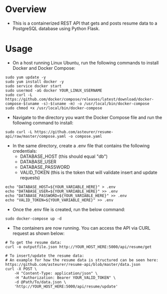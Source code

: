 # Overview

- This is a containerized REST API that gets and posts resume data to a PostgreSQL database using Python Flask. 

# Usage

- On a host running Linux Ubuntu, run the following commands to install Docker and Docker Compose:

```
sudo yum update -y
sudo yum install docker -y
sudo service docker start 
sudo usermod -aG docker YOUR_LINUX_USERNAME
sudo curl -L https://github.com/docker/compose/releases/latest/download/docker-compose-$(uname -s)-$(uname -m) -o /usr/local/bin/docker-compose
sudo chmod +x /usr/local/bin/docker-compose
```

- Navigate to the directory you want the Docker Compose file and run the following command to install: 

```
sudo curl -L https://github.com/asteurer/resume-api/raw/master/compose.yaml -o compose.yaml
```

- In the same directory, create a .env file that contains the following credentials: 
    - DATABASE_HOST (this should equal "db")
    - DATABASE_USER
    - DATABASE_PASSWORD
    - VALID_TOKEN (this is the token that will validate insert and update requests)

```
echo "DATABASE_HOST=${YOUR_VARIABLE_HERE}" > .env
echo "DATABASE_USER=${YOUR_VARIABLE_HERE}" >> .env
echo "DATABASE_PASSWORD=${YOUR_VARIABLE_HERE}" >> .env
echo "VALID_TOKEN=${YOUR_VARIABLE_HERE}" >> .env
```

- Once the .env file is created, run the below command: 

```
sudo docker-compose up -d
```

- The containers are now running. You can access the API via CURL request as shown below:

```
# To get the resume data:
curl -o outputfile.json http://YOUR_HOST_HERE:5000/api/resume/get

# To insert/update the resume data:
# An example for how the resume data is structured can be seen here: https://github.com/asteurer/resume-api/blob/master/data.json
curl -X POST \
    -H "Content-Type: application/json" \
    -H "Authorization: Bearer YOUR_VALID_TOKEN" \
    -d @Path/To/data.json \
    'http://YOUR_HOST_HERE:5000/api/resume/update'
```